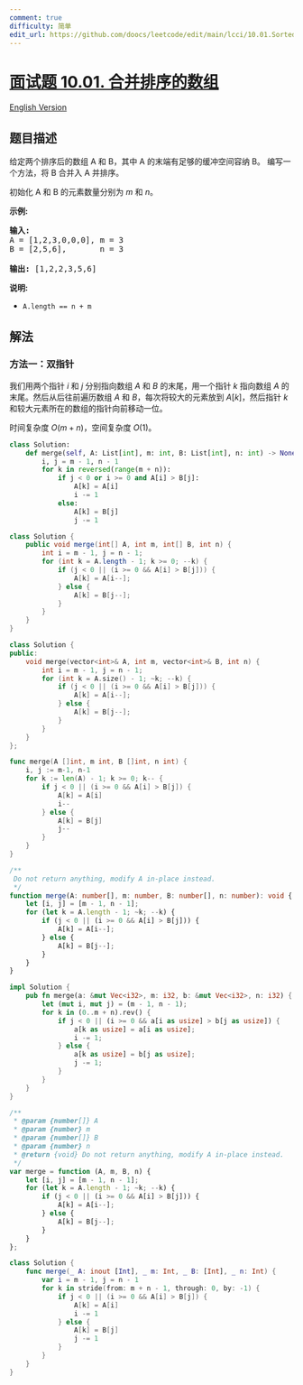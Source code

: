 ```yaml
---
comment: true
difficulty: 简单
edit_url: https://github.com/doocs/leetcode/edit/main/lcci/10.01.Sorted%20Merge/README.md
---
```


# [面试题 10.01. 合并排序的数组](https://leetcode.cn/problems/sorted-merge-lcci)

[English Version](/lcci/10.01.Sorted%20Merge/README_EN.md)

## 题目描述

<!-- 这里写题目描述 -->
<p>给定两个排序后的数组 A 和 B，其中 A 的末端有足够的缓冲空间容纳 B。 编写一个方法，将 B 合并入 A 并排序。</p>

<p>初始化&nbsp;A 和 B 的元素数量分别为&nbsp;<em>m</em> 和 <em>n</em>。</p>

<p><strong>示例:</strong></p>

<pre><strong>输入:</strong>
A = [1,2,3,0,0,0], m = 3
B = [2,5,6],       n = 3

<strong>输出:</strong>&nbsp;[1,2,2,3,5,6]</pre>

<p><strong>说明:</strong></p>

<ul>
	<li><code>A.length == n + m</code></li>
</ul>

## 解法

### 方法一：双指针

我们用两个指针 $i$ 和 $j$ 分别指向数组 $A$ 和 $B$ 的末尾，用一个指针 $k$ 指向数组 $A$ 的末尾。然后从后往前遍历数组 $A$ 和 $B$，每次将较大的元素放到 $A[k]$，然后指针 $k$ 和较大元素所在的数组的指针向前移动一位。

时间复杂度 $O(m + n)$，空间复杂度 $O(1)$。

<!-- tabs:start -->

```python
class Solution:
    def merge(self, A: List[int], m: int, B: List[int], n: int) -> None:
        i, j = m - 1, n - 1
        for k in reversed(range(m + n)):
            if j < 0 or i >= 0 and A[i] > B[j]:
                A[k] = A[i]
                i -= 1
            else:
                A[k] = B[j]
                j -= 1
```

```java
class Solution {
    public void merge(int[] A, int m, int[] B, int n) {
        int i = m - 1, j = n - 1;
        for (int k = A.length - 1; k >= 0; --k) {
            if (j < 0 || (i >= 0 && A[i] > B[j])) {
                A[k] = A[i--];
            } else {
                A[k] = B[j--];
            }
        }
    }
}
```

```cpp
class Solution {
public:
    void merge(vector<int>& A, int m, vector<int>& B, int n) {
        int i = m - 1, j = n - 1;
        for (int k = A.size() - 1; ~k; --k) {
            if (j < 0 || (i >= 0 && A[i] > B[j])) {
                A[k] = A[i--];
            } else {
                A[k] = B[j--];
            }
        }
    }
};
```

```go
func merge(A []int, m int, B []int, n int) {
	i, j := m-1, n-1
	for k := len(A) - 1; k >= 0; k-- {
		if j < 0 || (i >= 0 && A[i] > B[j]) {
			A[k] = A[i]
			i--
		} else {
			A[k] = B[j]
			j--
		}
	}
}
```

```ts
/**
 Do not return anything, modify A in-place instead.
 */
function merge(A: number[], m: number, B: number[], n: number): void {
    let [i, j] = [m - 1, n - 1];
    for (let k = A.length - 1; ~k; --k) {
        if (j < 0 || (i >= 0 && A[i] > B[j])) {
            A[k] = A[i--];
        } else {
            A[k] = B[j--];
        }
    }
}
```

```rust
impl Solution {
    pub fn merge(a: &mut Vec<i32>, m: i32, b: &mut Vec<i32>, n: i32) {
        let (mut i, mut j) = (m - 1, n - 1);
        for k in (0..m + n).rev() {
            if j < 0 || (i >= 0 && a[i as usize] > b[j as usize]) {
                a[k as usize] = a[i as usize];
                i -= 1;
            } else {
                a[k as usize] = b[j as usize];
                j -= 1;
            }
        }
    }
}
```

```js
/**
 * @param {number[]} A
 * @param {number} m
 * @param {number[]} B
 * @param {number} n
 * @return {void} Do not return anything, modify A in-place instead.
 */
var merge = function (A, m, B, n) {
    let [i, j] = [m - 1, n - 1];
    for (let k = A.length - 1; ~k; --k) {
        if (j < 0 || (i >= 0 && A[i] > B[j])) {
            A[k] = A[i--];
        } else {
            A[k] = B[j--];
        }
    }
};
```

```swift
class Solution {
    func merge(_ A: inout [Int], _ m: Int, _ B: [Int], _ n: Int) {
        var i = m - 1, j = n - 1
        for k in stride(from: m + n - 1, through: 0, by: -1) {
            if j < 0 || (i >= 0 && A[i] > B[j]) {
                A[k] = A[i]
                i -= 1
            } else {
                A[k] = B[j]
                j -= 1
            }
        }
    }
}
```

<!-- tabs:end -->

<!-- end -->
